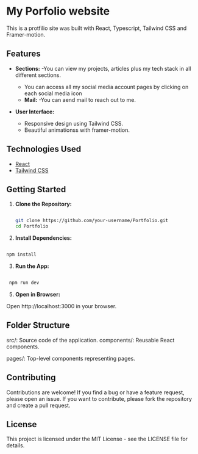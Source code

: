 # My Porfolio website

This is a protfilio site was built with React, Typescript, Tailwind CSS and Framer-motion. 

## Features

- **Sections:**
  -You can view my projects, articles plus my tech stack in all different sections.
   - You can access all my social media account pages by clicking on each social media icon
  - **Mail:**
  -You can aend  mail to reach out to me.

- **User Interface:**
  - Responsive design using Tailwind CSS.
  - Beautiful animationss with framer-motion.

## Technologies Used

- [React](https://reactjs.org/)
- [Tailwind CSS](https://tailwindcss.com/)




## Getting Started

1. **Clone the Repository:**
   ```bash

   git clone https://github.com/your-username/Portfolio.git
   cd Portfolio
      ```
2. **Install Dependencies:**

  ```bash

  npm install
```

   
3. **Run the App:**

  ```bash

   npm run dev
```

5. **Open in Browser:**

Open http://localhost:3000 in your browser.

## Folder Structure
src/: Source code of the application.
components/: Reusable React components.

pages/: Top-level components representing pages.


## Contributing
Contributions are welcome! If you find a bug or have a feature request, please open an issue. If you want to contribute, please fork the repository and create a pull request.

## License
This project is licensed under the MIT License - see the LICENSE file for details.







